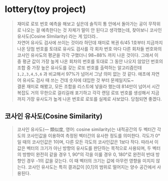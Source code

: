 # lottery(toy project)
> 
> 재미로 로또 번호 예측을 해보고 싶은데 솔직히 통 안에서 돌아가는 공이 무작위로 나오는 걸 예측한다는 것 자체가 말이 안 된다고 생각했는데, 찾아보니 코사인 유사도(Cosine SImilarity) 라는 게 있더라..  
> 자연어 유사도 검사에 쓰이는 것이라 하던데 재미로 복권 6/45 1호부터 지금까지 나온 당첨 번호를 토대로 유사도 검사를 각 회차 번호 마다 다른 회차들 번호와의 코사인 유사도의 평균을 각각 구했더니 98~88% 까지 나온 것이다. 그래서 이 중 평균 값이 가장 높게 나온 회차의 번호를 토대로 그 동안 나오지 않았던 번호의 조합 중 가장 높은 유사도를 갖는 로또 번호를 출력하는 알고리즘인데 `1,2,3,4,5,6` 과 비교해서 97%가 넘어서 그냥 의미 없는 것 같다. 애초에 자연어 유사도 검사 때 쓰는 건데 숫자에 대입한 것 부터 문제일지도~  
> 결론 재미로 해봤고, 모든 조합을 리스트에 넣을라 했는데 814만이 넘어서 시간복잡도 거의 무한으로 걸리길래 포기하고 각각 랜덤 로또 번호를 생성해서 지금까지 가장 유사도가 높게 나온 번호로 로또를 실제로 사보았다. 당첨되면 좋겠다.

## 코사인 유사도(Cosine Similarity)
> 코사인 유사도(― 類似度, 영어: cosine similarity)는 내적공간의 두 벡터간 각도의 코사인값을 이용하여 측정된 벡터간의 유사한 정도를 의미한다. 각도가 0°일 때의 코사인값은 1이며, 다른 모든 각도의 코사인값은 1보다 작다. 따라서 이 값은 벡터의 크기가 아닌 방향의 유사도를 판단하는 목적으로 사용되며, 두 벡터의 방향이 완전히 같을 경우 1, 90°의 각을 이룰 경우 0, 180°로 완전히 반대 방향인 경우 -1의 값을 갖는다. 이 때 벡터의 크기는 값에 아무런 영향을 미치지 않는다. 코사인 유사도는 특히 결과값이 [0,1]의 범위로 떨어지는 양수 공간에서 사용된다.

